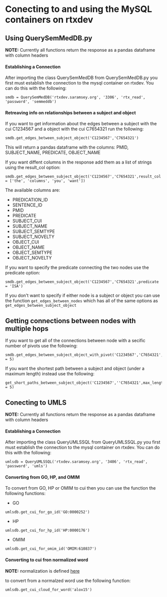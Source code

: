# Conecting to and using the MySQL containers on rtxdev

## Using QuerySemMedDB.py

**NOTE:** Currently all functions return the response as a pandas dataframe with column headers

#### Establishing a Connection

After importing the class QuerySemMedDB from QuerySemMedDB.py you first must establish the connection to the mysql container on rtxdev. You can do this with the following:

```
smdb = QuerySemMedDB('rtxdev.saramsey.org', '3306', 'rtx_read', 'password', 'semmeddb')
```

#### Retreaving info on relationships between a subject and object

If you want to get information about the edges between a subject with the cui C1234567 and a object with the cui C7654321 run the following:

```
smdb.get_edges_between_subject_object('C1234567','C7654321')
```

This will return a pandas dataframe with the columns: PMID, SUBJECT_NAME, PREDICATE, OBJECT_NAME 

If you want diffent columns in the response add them as a list of strings using the result_col option:

```
smdb.get_edges_between_subject_object('C1234567','C7654321',result_col = ['the', 'columns', 'you', 'want'])
```
The available columns are:
* PREDICATION_ID
* SENTENCE_ID
* PMID
* PREDICATE
* SUBJECT_CUI
* SUBJECT_NAME
* SUBJECT_SEMTYPE
* SUBJECT_NOVELTY
* OBJECT_CUI
* OBJECT_NAME
* OBJECT_SEMTYPE
* OBJECT_NOVELTY 

If you want to specify the predicate connecting the two nodes use the predicate option:

```
smdb.get_edges_between_subject_object('C1234567','C7654321',predicate = 'ISA')
```

If you don't want to specify if either node is a subject or object you can use the function `get_edges_between_nodes` which has all of the same options as `get_edges_between_subject_object`

## Getting connections between nodes with multiple hops

If you want to get all of the connections between node with a secific number of pivots use the following:

```
smdb.get_edges_between_subject_object_with_pivot('C1234567','C7654321',pivots = 5)
```

If you want the shortest path between a subject and object (under a maximum length) instead use the following:

```
get_short_paths_between_subject_object('C1234567',''C7654321',max_length = 5)
```

## Conecting to UMLS

**NOTE:** Currently all functions return the response as a pandas dataframe with column headers

#### Establishing a Connection

After importing the class QueryUMLSSQL from QueryUMLSSQL.py you first must establish the connection to the mysql container on rtxdev. You can do this with the following:

```
umlsdb = QueryUMLSSQL('rtxdev.saramsey.org', '3406', 'rtx_read', 'password', 'umls')
```
#### Converting from GO, HP, and OMIM

To convert from GO, HP or OMIM to cui then you can use the function the following functions:

* GO

```
umlsdb.get_cui_for_go_id('GO:0000252')
```

* HP

```
umlsdb.get_cui_for_hp_id('HP:0000176')
```

* OMIM

```
umlsdb.get_cui_for_omim_id('OMIM:610837')
```

#### Converting to cui fron normalized word

**NOTE:** normalization is defined [here](https://www.ncbi.nlm.nih.gov/books/NBK9684/#ch02.sec2.7.3.2)

to convert from a normalzed word use the following function:

```
umlsdb.get_cui_cloud_for_word('alox15')
```
